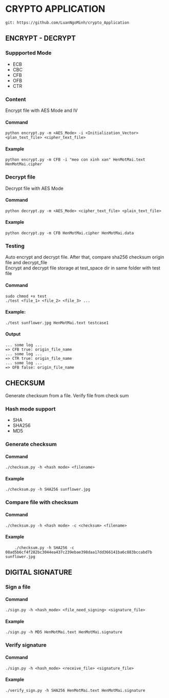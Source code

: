 # CRYPTO APPLICATION

`git: https://github.com/LuanNgoMinh/crypto_Application`

## ENCRYPT - DECRYPT
### Suppported Mode
* ECB 
* CBC 
* CFB 
* OFB 
* CTR

### Content
Encrypt file with AES Mode and IV

#### Command
``` shell
python encrypt.py -m <AES_Mode> -i <Initialization_Vector> <plan_text_file> <cipher_text_file>
```

#### Example
```shell
python encrypt.py -m CFB -i "meo con xinh xan" HenMotMai.text HenMotMai.cipher
```

### Decrypt file
Decrypt file with AES Mode
#### Command
``` shell
python decrypt.py -m <AES_Mode> <cipher_text_file> <plain_text_file>
```

#### Example
```shell
python decrypt.py -m CFB HenMotMai.cipher HenMotMai.data
```
### Testing
Auto encrypt and decrypt file. After that, compare sha256 checksum origin file and decrypt_file <br>
Encrypt and decrypt file storage at test_space dir in same folder with test file

#### Command
```shell
sudo chmod +x test
./test <file_1> <file_2> <file_3> ...
```

#### Example:
``` shell
./test sunflower.jpg HenMotMai.text testcase1
```

#### Output
```shell
... some log ...
=> CFB true: origin_file_name
... some log ...
=> CTR true: origin_file_name
... some log ...
=> OFB false: origin_file_name
```

## CHECKSUM
Generate checksum from a file. Verify file from check sum
### Hash mode support
* SHA
* SHA256
* MD5
### Generate checksum
#### Command
```shell
./checksum.py -h <hash mode> <filename>
```

#### Example
```shell
./checksum.py -h SHA256 sunflower.jpg
```

### Compare file with checksum
#### Command
```shell
./checksum.py -h <hash mode> -c <checksum> <filename>
```

#### Example
```shell
    ./checksum.py -h SHA256 -c 08ad5b6cf4f282bc3044ea437c239ebae398daa17dd366141ba6c883bccabd7b sunflower.jpg
```

## DIGITAL SIGNATURE

### Sign a file
#### Command
```shell
./sign.py -h <hash_mode> <file_need_signing> <signature_file>
```
#### Example
```shell
./sign.py -h MD5 HenMotMai.text HenMotMai.signature
```

### Verify signature
#### Command
```shell
./sign.py -h <hash_mode> <receive_file> <signature_file>
```

#### Example
```shell
./verify_sign.py -h SHA256 HenMotMai.text HenMotMai.signature
```